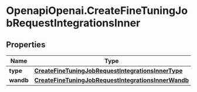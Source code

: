 # OpenapiOpenai.CreateFineTuningJobRequestIntegrationsInner

## Properties

Name | Type | Description | Notes
------------ | ------------- | ------------- | -------------
**type** | [**CreateFineTuningJobRequestIntegrationsInnerType**](CreateFineTuningJobRequestIntegrationsInnerType.md) |  | 
**wandb** | [**CreateFineTuningJobRequestIntegrationsInnerWandb**](CreateFineTuningJobRequestIntegrationsInnerWandb.md) |  | 


